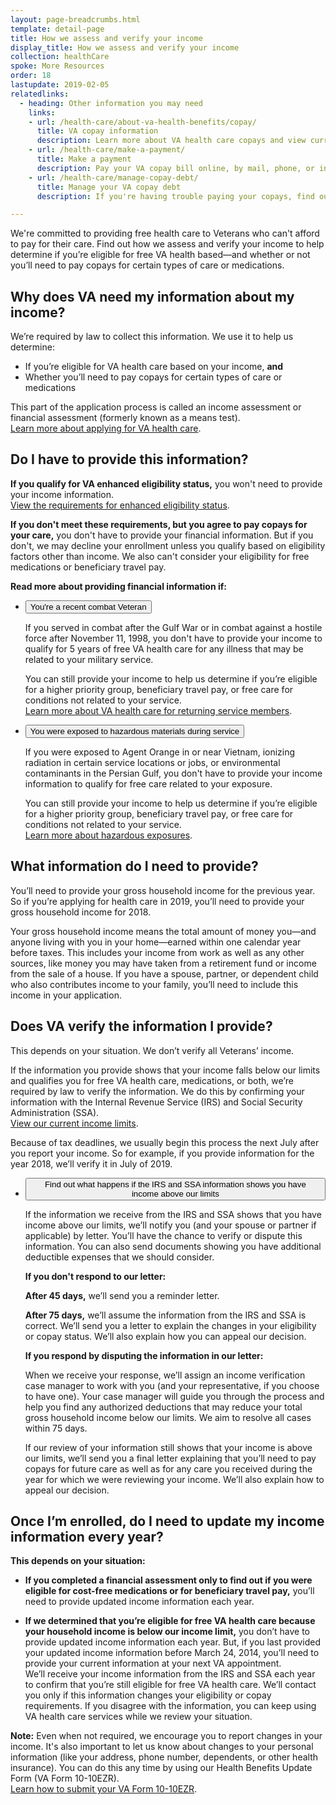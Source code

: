 ```yaml
---
layout: page-breadcrumbs.html
template: detail-page
title: How we assess and verify your income
display_title: How we assess and verify your income
collection: healthCare
spoke: More Resources
order: 18
lastupdate: 2019-02-05
relatedlinks:
  - heading: Other information you may need
    links:
    - url: /health-care/about-va-health-benefits/copay/
      title: VA copay information
      description: Learn more about VA health care copays and view current copay rates.
    - url: /health-care/make-a-payment/
      title: Make a payment
      description: Pay your VA copay bill online, by mail, phone, or in person.
    - url: /health-care/manage-copay-debt/
      title: Manage your VA copay debt
      description: If you're having trouble paying your copays, find out how we can help you manage your debt.

---
```

<div itemscope itemtype="http://schema.org/FAQPage">
<div class="va-introtext">

We're committed to providing free health care to Veterans who can't afford to pay for their care. Find out how we assess and verify your income to help determine if you’re eligible for free VA health based—and whether or not you’ll need to pay copays for certain types of care or medications.

</div>

<div itemscope itemtype="http://schema.org/Question">
<h2 itemprop="name">Why does VA need my information about my income?</h2>
<div itemprop="acceptedAnswer" itemscope itemtype="http://schema.org/Answer">
<div itemprop="text">

We’re required by law to collect this information. We use it to help us determine:
- If you’re eligible for VA health care based on your income, **and**
- Whether you’ll need to pay copays for certain types of care or medications

This part of the application process is called an income assessment or financial assessment (formerly known as a means test). <br>
[Learn more about applying for VA health care](/health-care/apply/).

</div>
</div>
</div>

<div itemscope itemtype="http://schema.org/Question">
<h2 itemprop="name">Do I have to provide this information?</h2>
<div itemprop="acceptedAnswer" itemscope itemtype="http://schema.org/Answer">
<div itemprop="text">

<b>If you qualify for VA enhanced eligibility status,</b> you won't need to provide your income information. <br>
[View the requirements for enhanced eligibility status](/health-care/eligibility/#enhanced).

<b>If you don't meet these requirements, but you agree to pay copays for your care,</b> you don't have to provide your financial information. But if you don't, we may decline your enrollment unless you qualify based on eligibility factors other than income. We also can't consider your eligibility for free medications or beneficiary travel pay.

<b>Read more about providing financial information if:</b>

<div class="usa-accordion">
<ul class="usa-unstyled-list">
<li>
<button class="usa-button-unstyled usa-accordion-button" aria-controls="questions-combat">You're a recent combat Veteran</button>
<div id="questions-combat" class="usa-accordion-content">

If you served in combat after the Gulf War or in combat against a hostile force after November 11, 1998, you don't have to provide your income to qualify for 5 years of free VA health care for any illness that may be related to your military service.

You can still provide your income to help us determine if you’re eligible for a higher priority group, beneficiary travel pay, or free care for conditions not related to your service.<br>
<a href="https://www.va.gov/HEALTHBENEFITS/apply/returning_servicemembers.asp">Learn more about VA health care for returning service members</a>.

</div>
</li>
<li>
<button class="usa-button-unstyled usa-accordion-button" aria-controls="questions-hazards">You were exposed to hazardous materials during service</button>
<div id="questions-hazards" class="usa-accordion-content">

If you were exposed to Agent Orange in or near Vietnam, ionizing radiation in certain service locations or jobs, or environmental contaminants in the Persian Gulf, you don't have to provide your income information to qualify for free care related to your exposure. 

You can still provide your income to help us determine if you’re eligible for a higher priority group, beneficiary travel pay, or free care for conditions not related to your service. <br>
[Learn more about hazardous exposures](/disability/eligibility/hazardous-materials-exposure/).

</div>
</li>
</ul>
</div>

</div>
</div>
</div>

<div itemscope itemtype="http://schema.org/Question">
<h2 itemprop="name">What information do I need to provide?</h2>
<div itemprop="acceptedAnswer" itemscope itemtype="http://schema.org/Answer">
<div itemprop="text">

You’ll need to provide your gross household income for the previous year. So if you’re applying for health care in 2019, you’ll need to provide your gross household income for 2018.

Your gross household income means the total amount of money you—and anyone living with you in your home—earned within one calendar year before taxes. This includes your income from work as well as any other sources, like money you may have taken from a retirement fund or income from the sale of a house. If you have a spouse, partner, or dependent child who also contributes income to your family, you’ll need to include this income in your application.

</div>
</div>
</div>

<div itemscope itemtype="http://schema.org/Question">
<h2 itemprop="name">Does VA verify the information I provide?</h2>
<div itemprop="acceptedAnswer" itemscope itemtype="http://schema.org/Answer">
<div itemprop="text">

This depends on your situation. We don’t verify all Veterans’ income. 

If the information you provide shows that your income falls below our limits and qualifies you for free VA health care, medications, or both, we’re required by law to verify the information. We do this by confirming your information with the Internal Revenue Service (IRS) and Social Security Administration (SSA). <br>
[View our current income limits]( http://nationalincomelimits.vaftl.us/).

Because of tax deadlines, we usually begin this process the next July after you report your income. So for example, if you provide information for the year 2018, we’ll verify it in July of 2019.

<div class="usa-accordion">
<ul class="usa-unstyled-list">
<li>
<button class="usa-button-unstyled usa-accordion-button" aria-controls="verification-process">Find out what happens if the IRS and SSA information shows you have income above our limits</button>
<div id="verification-process" class="usa-accordion-content">

If the information we receive from the IRS and SSA shows that you have income above our limits, we’ll notify you (and your spouse or partner if applicable) by letter. You’ll have the chance to verify or dispute this information. You can also send documents showing you have additional deductible expenses that we should consider. 

<b>If you don't respond to our letter:</b>

**After 45 days,** we’ll send you a reminder letter.

**After 75 days,** we’ll assume the information from the IRS and SSA is correct. We’ll send you a letter to explain the changes in your eligibility or copay status. We’ll also explain how you can appeal our decision.

<b>If you respond by disputing the information in our letter:</b>

When we receive your response, we’ll assign an income verification case manager to work with you (and your representative, if you choose to have one). Your case manager will guide you through the process and help you find any authorized deductions that may reduce your total gross household income below our limits. We aim to resolve all cases within 75 days.

If our review of your information still shows that your income is above our limits, we’ll send you a final letter explaining that you’ll need to pay copays for future care as well as for any care you received during the year for which we were reviewing your income. We’ll also explain how to appeal our decision.

</div>
</li>
</li>
</ul>
</div>

</div>
</div>
</div>

<div itemscope itemtype="http://schema.org/Question">
<h2 itemprop="name">Once I’m enrolled, do I need to update my income information every year?</h2>
<div itemprop="acceptedAnswer" itemscope itemtype="http://schema.org/Answer">
<div itemprop="text">

<b>This depends on your situation:</b>

- **If you completed a financial assessment only to find out if you were eligible for cost-free medications or for beneficiary travel pay,** you’ll need to provide updated income information each year.

- **If we determined that you’re eligible for free VA health care because your household income is below our income limit,** you don’t have to provide updated income information each year. But, if you last provided your updated income information before March 24, 2014, you’ll need to provide your current information at your next VA appointment. </br>
We’ll receive your income information from the IRS and SSA each year to confirm that you’re still eligible for free VA health care. We’ll contact you only if this information changes your eligibility or copay requirements. If you disagree with the information, you can keep using VA health care services while we review your situation.

**Note:** Even when not required, we encourage you to report changes in your income. It's also important to let us know about changes to your personal information (like your address, phone number, dependents, or other health insurance). You can do this any time by using our Health Benefits Update Form (VA Form 10-10EZR). <br>
[Learn how to submit your VA Form 10-10EZR](/health-care/update-health-information/). 

</div>
</div>
</div>
</div>
